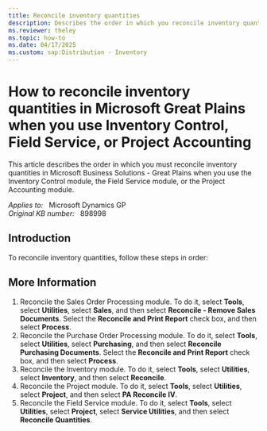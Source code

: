 ```yaml
---
title: Reconcile inventory quantities
description: Describes the order in which you reconcile inventory quantities when you use the Inventory Control module, the Field Service module, or the Project Accounting module in Microsoft Great Plains.
ms.reviewer: theley
ms.topic: how-to
ms.date: 04/17/2025
ms.custom: sap:Distribution - Inventory
---
```

# How to reconcile inventory quantities in Microsoft Great Plains when you use Inventory Control, Field Service, or Project Accounting

This article describes the order in which you must reconcile inventory quantities in Microsoft Business Solutions - Great Plains when you use the Inventory Control module, the Field Service module, or the Project Accounting module.

_Applies to:_ &nbsp; Microsoft Dynamics GP  
_Original KB number:_ &nbsp; 898998

## Introduction

To reconcile inventory quantities, follow these steps in order:

## More Information

1. Reconcile the Sales Order Processing module. To do it, select **Tools**, select **Utilities**, select **Sales**, and then select **Reconcile - Remove Sales Documents**. Select the **Reconcile and Print Report** check box, and then select **Process**.
2. Reconcile the Purchase Order Processing module. To do it, select **Tools**, select **Utilities**, select **Purchasing**, and then select **Reconcile Purchasing Documents**. Select the **Reconcile and Print Report** check box, and then select **Process**.
3. Reconcile the Inventory module. To do it, select **Tools**, select **Utilities**, select **Inventory**, and then select **Reconcile**.
4. Reconcile the Project module. To do it, select **Tools**, select **Utilities**, select **Project**, and then select **PA Reconcile IV**.
5. Reconcile the Field Service module. To do it, select **Tools**, select **Utilities**, select **Project**, select **Service Utilities**, and then select **Reconcile Quantities**.
